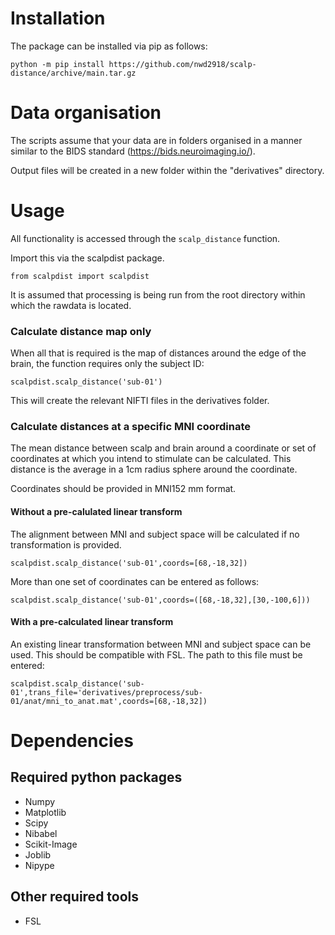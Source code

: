 # Installation
The package can be installed via pip as follows:

```
python -m pip install https://github.com/nwd2918/scalp-distance/archive/main.tar.gz
```

# Data organisation
The scripts assume that your data are in folders organised in a manner similar to the BIDS standard (https://bids.neuroimaging.io/).  

Output files will be created in a new folder within the "derivatives" directory.

# Usage
All functionality is accessed through the `scalp_distance` function.

Import this via the scalpdist package.

```
from scalpdist import scalpdist
```

It is assumed that processing is being run from the root directory within which the rawdata is located.

### Calculate distance map only
When all that is required is the map of distances around the edge of the brain, the function requires only the subject ID:

```
scalpdist.scalp_distance('sub-01')
```

This will create the relevant NIFTI files in the derivatives folder.

### Calculate distances at a specific MNI coordinate
The mean distance between scalp and brain around a coordinate or set of coordinates at which you intend to stimulate can be calculated. This distance is the average in a 1cm radius sphere around the coordinate.

Coordinates should be provided in MNI152 mm format. 

#### Without a pre-calulated linear transform
The alignment between MNI and subject space will be calculated if no transformation is provided.

```
scalpdist.scalp_distance('sub-01',coords=[68,-18,32])
```

More than one set of coordinates can be entered as follows:

```
scalpdist.scalp_distance('sub-01',coords=([68,-18,32],[30,-100,6]))
```

#### With a pre-calculated linear transform
An existing linear transformation between MNI and subject space can be used. This should be compatible with FSL. The path to this file must be entered:

```
scalpdist.scalp_distance('sub-01',trans_file='derivatives/preprocess/sub-01/anat/mni_to_anat.mat',coords=[68,-18,32])
```

# Dependencies

## Required python packages
- Numpy
- Matplotlib
- Scipy
- Nibabel
- Scikit-Image
- Joblib
- Nipype

## Other required tools
- FSL
